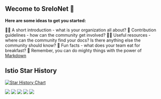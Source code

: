 ## Wecome to  SreIoNet 👋



**Here are some ideas to get you started:**

🙋‍♀️ A short introduction - what is your organization all about?
🌈 Contribution guidelines - how can the community get involved?
👩‍💻 Useful resources - where can the community find your docs? Is there anything else the community should know?
🍿 Fun facts - what does your team eat for breakfast?
🧙 Remember, you can do mighty things with the power of [Markdown](https://docs.github.com/github/writing-on-github/getting-started-with-writing-and-formatting-on-github/basic-writing-and-formatting-syntax)

## Istio Star History

[![Star History Chart](https://api.star-history.com/svg?repos=istio/istio&type=Date)](https://star-history.com/#istio/istio&Date)


![](https://badgen.net/github/stars/kbsonlong/devops.alongparty.cn)
![](https://badgen.net/github/forks/kbsonlong/devops.alongparty.cn)
![](https://badgen.net/github/issues/kbsonlong/devops.alongparty.cn)
![](https://badgen.net/github/status/kbsonlong/devops.alongparty.cn/gh-pages)
![](https://badgen.net/github/release/kbsonlong/devops.alongparty.cn)
